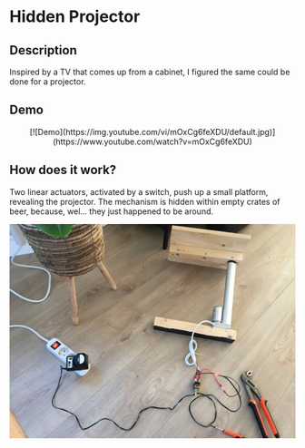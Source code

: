 # Hidden Projector

## Description
Inspired by a TV that comes up from a cabinet, I figured the same could be done for a projector.

## Demo
<p align="center">
[![Demo](https://img.youtube.com/vi/mOxCg6feXDU/default.jpg)](https://www.youtube.com/watch?v=mOxCg6feXDU)
<p>

## How does it work?
Two linear actuators, activated by a switch, push up a small platform, revealing the projector. The mechanism is hidden within empty crates of beer, because, wel... they just happened to be around.

<p align="center">
    <img src="img/linear_actuator.jpeg" alt="Linear Actuator" width="700"/>
</p>
